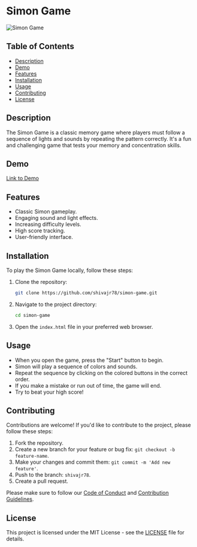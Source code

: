 
# Simon Game

![Simon Game](simon-game-screenshot.png)

## Table of Contents
- [Description](#description)
- [Demo](#demo)
- [Features](#features)
- [Installation](#installation)
- [Usage](#usage)
- [Contributing](#contributing)
- [License](#license)

## Description
The Simon Game is a classic memory game where players must follow a sequence of lights and sounds by repeating the pattern correctly. It's a fun and challenging game that tests your memory and concentration skills.

## Demo
[Link to Demo](https://shivajr78.github.io/Simon-Game/)

## Features
- Classic Simon gameplay.
- Engaging sound and light effects.
- Increasing difficulty levels.
- High score tracking.
- User-friendly interface.

## Installation
To play the Simon Game locally, follow these steps:

1. Clone the repository:
   ```bash
   git clone https://github.com/shivajr78/simon-game.git
   ```

2. Navigate to the project directory:
   ```bash
   cd simon-game
   ```

3. Open the `index.html` file in your preferred web browser.

## Usage
- When you open the game, press the "Start" button to begin.
- Simon will play a sequence of colors and sounds.
- Repeat the sequence by clicking on the colored buttons in the correct order.
- If you make a mistake or run out of time, the game will end.
- Try to beat your high score!

## Contributing
Contributions are welcome! If you'd like to contribute to the project, please follow these steps:

1. Fork the repository.
2. Create a new branch for your feature or bug fix: `git checkout -b feature-name`.
3. Make your changes and commit them: `git commit -m 'Add new feature'`.
4. Push to the branch: `shivajr78`.
5. Create a pull request.

Please make sure to follow our [Code of Conduct](CODE_OF_CONDUCT.md) and [Contribution Guidelines](CONTRIBUTING.md).

## License
This project is licensed under the MIT License - see the [LICENSE](LICENSE) file for details.
